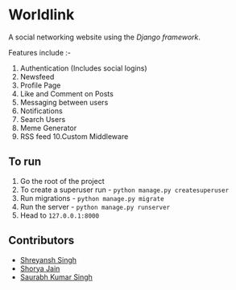 Worldlink
=========

A social networking website using the *Django framework*.  

Features include :-  
1. Authentication (Includes social logins)
2. Newsfeed
3. Profile Page
4. Like and Comment on Posts
5. Messaging between users
6. Notifications
7. Search Users
8. Meme Generator
9. RSS feed
10.Custom Middleware

## To run

1. Go the root of the project
2. To create a superuser run - `python manage.py createsuperuser`
3. Run migrations -  `python manage.py migrate`
4. Run the server - `python manage.py runserver`
5. Head to `127.0.0.1:8000`

## Contributors  
* [Shreyansh Singh](https://github.com/shreyansh26)
* [Shorya Jain](https://github.com/SJ255)
* [Saurabh Kumar Singh](https://github.com/saurabh303)
